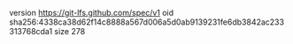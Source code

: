 version https://git-lfs.github.com/spec/v1
oid sha256:4338ca38d62f14c8888a567d006a5d0ab9139231fe6db3842ac233313768cda1
size 278

